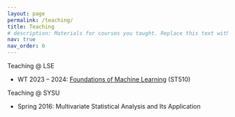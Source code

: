 ```yaml
---
layout: page
permalink: /teaching/
title: Teaching
# description: Materials for courses you taught. Replace this text with your description.
nav: true
nav_order: 6
---
```


Teaching @ LSE

- WT 2023 – 2024: [Foundations of Machine Learning](https://lse-st510.github.io/) (ST510)

Teaching @ SYSU

- Spring 2016: Multivariate Statistical Analysis and Its Application